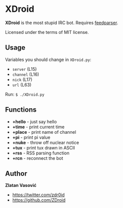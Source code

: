# XDroid

**XDroid** is the most stupid IRC bot. Requires
[feedparser](http://code.google.com/p/feedparser/).

Licensed under the terms of MIT license.

## Usage

Variables you should change in `XDroid.py`:

* `server` (L15)
* `channel` (L16)
* `nick` (L17)
* `url` (L63)

Run: `$ ./XDroid.py`

## Functions

* **+hello** - just say hello
* **+time** - print current time
* **+place** - print name of channel
* **+pi** - print pi value
* **+nuke** - throw off nuclear notice
* **+tux** - print tux drawn in ASCII
* **+rss** - RSS parsing function
* **+rcn** - reconnect the bot

## Author

**Zlatan Vasović**

* https://twitter.com/zdr0id
* https://github.com/ZDroid